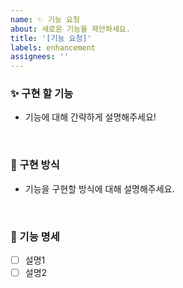 ```yaml
---
name: ✨ 기능 요청
about: 새로운 기능을 제안하세요.
title: '[기능 요청]'
labels: enhancement
assignees: ''
---
```


### ✨ 구현 할 기능
- 기능에 대해 간략하게 설명해주세요!

<br>

### 📢 구현 방식
- 기능을 구현할 방식에 대해 설명해주세요. 

<br>

### 📑 기능 명세
- [ ] 설명1
- [ ] 설명2
